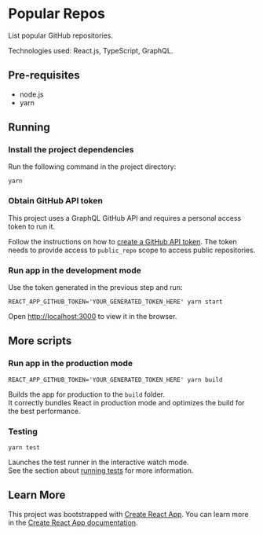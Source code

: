 # Popular Repos

List popular GitHub repositories.

Technologies used: React.js, TypeScript, GraphQL.

## Pre-requisites

- node.js
- yarn

## Running

### Install the project dependencies

Run the following command in the project directory:

```
yarn
```

### Obtain GitHub API token

This project uses a GraphQL GitHub API and requires a personal access token to run it.

Follow the instructions on how to [create a GitHub API token](https://docs.github.com/en/github/authenticating-to-github/creating-a-personal-access-token).
The token needs to provide access to `public_repo` scope to access public repositories.

### Run app in the development mode

Use the token generated in the previous step and run:
```
REACT_APP_GITHUB_TOKEN='YOUR_GENERATED_TOKEN_HERE' yarn start
```

Open [http://localhost:3000](http://localhost:3000) to view it in the browser.

## More scripts

### Run app in the production mode

```
REACT_APP_GITHUB_TOKEN='YOUR_GENERATED_TOKEN_HERE' yarn build
```

Builds the app for production to the `build` folder.\
It correctly bundles React in production mode and optimizes the build for the best performance.

### Testing

```
yarn test
```

Launches the test runner in the interactive watch mode.\
See the section about [running tests](https://facebook.github.io/create-react-app/docs/running-tests) for more information.
## Learn More

This project was bootstrapped with [Create React App](https://github.com/facebook/create-react-app).
You can learn more in the [Create React App documentation](https://facebook.github.io/create-react-app/docs/getting-started).
